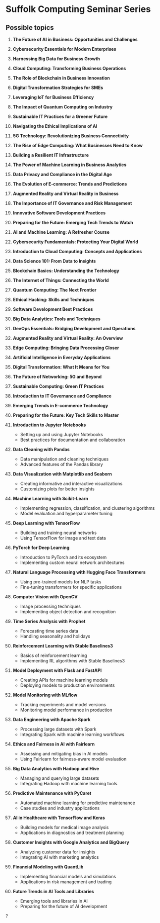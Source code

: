 # Suffolk Computing Seminar Series



## Possible topics

1. **The Future of AI in Business: Opportunities and Challenges**
2. **Cybersecurity Essentials for Modern Enterprises**
3. **Harnessing Big Data for Business Growth**
4. **Cloud Computing: Transforming Business Operations**
5. **The Role of Blockchain in Business Innovation**
6. **Digital Transformation Strategies for SMEs**
7. **Leveraging IoT for Business Efficiency**
8. **The Impact of Quantum Computing on Industry**
9. **Sustainable IT Practices for a Greener Future**
10. **Navigating the Ethical Implications of AI**
11. **5G Technology: Revolutionizing Business Connectivity**
12. **The Rise of Edge Computing: What Businesses Need to Know**
13. **Building a Resilient IT Infrastructure**
14. **The Power of Machine Learning in Business Analytics**
15. **Data Privacy and Compliance in the Digital Age**
16. **The Evolution of E-commerce: Trends and Predictions**
17. **Augmented Reality and Virtual Reality in Business**
18. **The Importance of IT Governance and Risk Management**
19. **Innovative Software Development Practices**
20. **Preparing for the Future: Emerging Tech Trends to Watch**

1. **AI and Machine Learning: A Refresher Course**
2. **Cybersecurity Fundamentals: Protecting Your Digital World**
3. **Introduction to Cloud Computing: Concepts and Applications**
4. **Data Science 101: From Data to Insights**
5. **Blockchain Basics: Understanding the Technology**
6. **The Internet of Things: Connecting the World**
7. **Quantum Computing: The Next Frontier**
8. **Ethical Hacking: Skills and Techniques**
9. **Software Development Best Practices**
10. **Big Data Analytics: Tools and Techniques**
11. **DevOps Essentials: Bridging Development and Operations**
12. **Augmented Reality and Virtual Reality: An Overview**
13. **Edge Computing: Bringing Data Processing Closer**
14. **Artificial Intelligence in Everyday Applications**
15. **Digital Transformation: What It Means for You**
16. **The Future of Networking: 5G and Beyond**
17. **Sustainable Computing: Green IT Practices**
18. **Introduction to IT Governance and Compliance**
19. **Emerging Trends in E-commerce Technology**
20. **Preparing for the Future: Key Tech Skills to Master**


1. **Introduction to Jupyter Notebooks**
   - Setting up and using Jupyter Notebooks
   - Best practices for documentation and collaboration

2. **Data Cleaning with Pandas**
   - Data manipulation and cleaning techniques
   - Advanced features of the Pandas library

3. **Data Visualization with Matplotlib and Seaborn**
   - Creating informative and interactive visualizations
   - Customizing plots for better insights

4. **Machine Learning with Scikit-Learn**
   - Implementing regression, classification, and clustering algorithms
   - Model evaluation and hyperparameter tuning

5. **Deep Learning with TensorFlow**
   - Building and training neural networks
   - Using TensorFlow for image and text data

6. **PyTorch for Deep Learning**
   - Introduction to PyTorch and its ecosystem
   - Implementing custom neural network architectures

7. **Natural Language Processing with Hugging Face Transformers**
   - Using pre-trained models for NLP tasks
   - Fine-tuning transformers for specific applications

8. **Computer Vision with OpenCV**
   - Image processing techniques
   - Implementing object detection and recognition

9. **Time Series Analysis with Prophet**
   - Forecasting time series data
   - Handling seasonality and holidays

10. **Reinforcement Learning with Stable Baselines3**
    - Basics of reinforcement learning
    - Implementing RL algorithms with Stable Baselines3

11. **Model Deployment with Flask and FastAPI**
    - Creating APIs for machine learning models
    - Deploying models to production environments

12. **Model Monitoring with MLflow**
    - Tracking experiments and model versions
    - Monitoring model performance in production

13. **Data Engineering with Apache Spark**
    - Processing large datasets with Spark
    - Integrating Spark with machine learning workflows

14. **Ethics and Fairness in AI with Fairlearn**
    - Assessing and mitigating bias in AI models
    - Using Fairlearn for fairness-aware model evaluation

15. **Big Data Analytics with Hadoop and Hive**
    - Managing and querying large datasets
    - Integrating Hadoop with machine learning tools

16. **Predictive Maintenance with PyCaret**
    - Automated machine learning for predictive maintenance
    - Case studies and industry applications

17. **AI in Healthcare with TensorFlow and Keras**
    - Building models for medical image analysis
    - Applications in diagnostics and treatment planning

18. **Customer Insights with Google Analytics and BigQuery**
    - Analyzing customer data for insights
    - Integrating AI with marketing analytics

19. **Financial Modeling with QuantLib**
    - Implementing financial models and simulations
    - Applications in risk management and trading

20. **Future Trends in AI Tools and Libraries**
    - Emerging tools and libraries in AI
    - Preparing for the future of AI development

?
